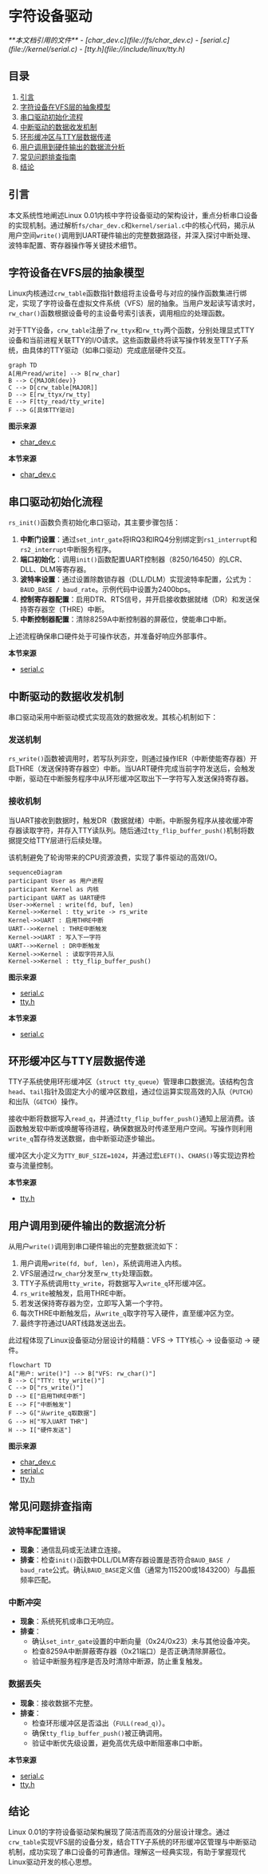 # 字符设备驱动

<cite>
**本文档引用的文件**  
- [char_dev.c](file://fs/char_dev.c)
- [serial.c](file://kernel/serial.c)
- [tty.h](file://include/linux/tty.h)
</cite>

## 目录
1. [引言](#引言)
2. [字符设备在VFS层的抽象模型](#字符设备在vfs层的抽象模型)
3. [串口驱动初始化流程](#串口驱动初始化流程)
4. [中断驱动的数据收发机制](#中断驱动的数据收发机制)
5. [环形缓冲区与TTY层数据传递](#环形缓冲区与tty层数据传递)
6. [用户调用到硬件输出的数据流分析](#用户调用到硬件输出的数据流分析)
7. [常见问题排查指南](#常见问题排查指南)
8. [结论](#结论)

## 引言
本文系统性地阐述Linux 0.01内核中字符设备驱动的架构设计，重点分析串口设备的实现机制。通过解析`fs/char_dev.c`和`kernel/serial.c`中的核心代码，揭示从用户空间`write()`调用到UART硬件输出的完整数据路径，并深入探讨中断处理、波特率配置、寄存器操作等关键技术细节。

## 字符设备在VFS层的抽象模型

Linux内核通过`crw_table`函数指针数组将主设备号与对应的操作函数集进行绑定，实现了字符设备在虚拟文件系统（VFS）层的抽象。当用户发起读写请求时，`rw_char()`函数根据设备号的主设备号索引该表，调用相应的处理函数。

对于TTY设备，`crw_table`注册了`rw_ttyx`和`rw_tty`两个函数，分别处理显式TTY设备和当前进程关联TTY的I/O请求。这些函数最终将读写操作转发至TTY子系统，由具体的TTY驱动（如串口驱动）完成底层硬件交互。

```mermaid
graph TD
A[用户read/write] --> B[rw_char]
B --> C{MAJOR(dev)}
C --> D[crw_table[MAJOR]]
D --> E[rw_ttyx/rw_tty]
E --> F[tty_read/tty_write]
F --> G[具体TTY驱动]
```

**图示来源**  
- [char_dev.c](file://fs/char_dev.c#L1-L50)

**本节来源**  
- [char_dev.c](file://fs/char_dev.c#L1-L50)

## 串口驱动初始化流程

`rs_init()`函数负责初始化串口驱动，其主要步骤包括：

1. **中断门设置**：通过`set_intr_gate`将IRQ3和IRQ4分别绑定到`rs1_interrupt`和`rs2_interrupt`中断服务程序。
2. **端口初始化**：调用`init()`函数配置UART控制器（8250/16450）的LCR、DLL、DLM等寄存器。
3. **波特率设置**：通过设置除数锁存器（DLL/DLM）实现波特率配置，公式为：`BAUD_BASE / baud_rate`。示例代码中设置为2400bps。
4. **控制寄存器配置**：启用DTR、RTS信号，并开启接收数据就绪（DR）和发送保持寄存器空（THRE）中断。
5. **中断控制器配置**：清除8259A中断控制器的屏蔽位，使能串口中断。

上述流程确保串口硬件处于可操作状态，并准备好响应外部事件。

**本节来源**  
- [serial.c](file://kernel/serial.c#L1-L45)

## 中断驱动的数据收发机制

串口驱动采用中断驱动模式实现高效的数据收发。其核心机制如下：

### 发送机制
`rs_write()`函数被调用时，若写队列非空，则通过操作IER（中断使能寄存器）开启THRE（发送保持寄存器空）中断。当UART硬件完成当前字符发送后，会触发中断，驱动在中断服务程序中从环形缓冲区取出下一字符写入发送保持寄存器。

### 接收机制
当UART接收到数据时，触发DR（数据就绪）中断。中断服务程序从接收缓冲寄存器读取字符，并存入TTY读队列。随后通过`tty_flip_buffer_push()`机制将数据提交给TTY层进行后续处理。

该机制避免了轮询带来的CPU资源浪费，实现了事件驱动的高效I/O。

```mermaid
sequenceDiagram
participant User as 用户进程
participant Kernel as 内核
participant UART as UART硬件
User->>Kernel : write(fd, buf, len)
Kernel->>Kernel : tty_write -> rs_write
Kernel->>UART : 启用THRE中断
UART-->>Kernel : THRE中断触发
Kernel->>UART : 写入下一字符
UART-->>Kernel : DR中断触发
Kernel->>Kernel : 读取字符并入队
Kernel->>Kernel : tty_flip_buffer_push()
```

**图示来源**  
- [serial.c](file://kernel/serial.c#L46-L52)
- [tty.h](file://include/linux/tty.h#L1-L74)

**本节来源**  
- [serial.c](file://kernel/serial.c#L46-L52)

## 环形缓冲区与TTY层数据传递

TTY子系统使用环形缓冲区（`struct tty_queue`）管理串口数据流。该结构包含`head`、`tail`指针及固定大小的缓冲区数组，通过位运算实现高效的入队（`PUTCH`）和出队（`GETCH`）操作。

接收中断将数据写入`read_q`，并通过`tty_flip_buffer_push()`通知上层消费。该函数触发软中断或唤醒等待进程，确保数据及时传递至用户空间。写操作则利用`write_q`暂存待发送数据，由中断驱动逐步输出。

缓冲区大小定义为`TTY_BUF_SIZE=1024`，并通过宏`LEFT()`、`CHARS()`等实现边界检查与流量控制。

**本节来源**  
- [tty.h](file://include/linux/tty.h#L1-L74)

## 用户调用到硬件输出的数据流分析

从用户`write()`调用到串口硬件输出的完整数据流如下：

1. 用户调用`write(fd, buf, len)`，系统调用进入内核。
2. VFS层通过`rw_char`分发至`rw_tty`处理函数。
3. TTY子系统调用`tty_write`，将数据写入`write_q`环形缓冲区。
4. `rs_write`被触发，启用THRE中断。
5. 若发送保持寄存器为空，立即写入第一个字符。
6. 每次THRE中断触发后，从`write_q`取字符写入硬件，直至缓冲区为空。
7. 最终字符通过UART线路发送出去。

此过程体现了Linux设备驱动分层设计的精髓：VFS → TTY核心 → 设备驱动 → 硬件。

```mermaid
flowchart TD
A["用户: write()"] --> B["VFS: rw_char()"]
B --> C["TTY: tty_write()"]
C --> D["rs_write()"]
D --> E["启用THRE中断"]
E --> F["中断触发"]
F --> G["从write_q取数据"]
G --> H["写入UART THR"]
H --> I["硬件发送"]
```

**图示来源**  
- [char_dev.c](file://fs/char_dev.c#L1-L50)
- [serial.c](file://kernel/serial.c#L46-L52)
- [tty.h](file://include/linux/tty.h#L1-L74)

## 常见问题排查指南

### 波特率配置错误
- **现象**：通信乱码或无法建立连接。
- **排查**：检查`init()`函数中DLL/DLM寄存器设置是否符合`BAUD_BASE / baud_rate`公式。确认`BAUD_BASE`定义值（通常为115200或1843200）与晶振频率匹配。

### 中断冲突
- **现象**：系统死机或串口无响应。
- **排查**：
  - 确认`set_intr_gate`设置的中断向量（0x24/0x23）未与其他设备冲突。
  - 检查8259A中断屏蔽寄存器（0x21端口）是否正确清除屏蔽位。
  - 验证中断服务程序是否及时清除中断源，防止重复触发。

### 数据丢失
- **现象**：接收数据不完整。
- **排查**：
  - 检查环形缓冲区是否溢出（`FULL(read_q)`）。
  - 确保`tty_flip_buffer_push()`被正确调用。
  - 验证中断优先级设置，避免高优先级中断阻塞串口中断。

**本节来源**  
- [serial.c](file://kernel/serial.c#L1-L53)
- [tty.h](file://include/linux/tty.h#L1-L74)

## 结论
Linux 0.01的字符设备驱动架构展现了简洁而高效的分层设计理念。通过`crw_table`实现VFS层的设备分发，结合TTY子系统的环形缓冲区管理与中断驱动机制，成功实现了串口设备的可靠通信。理解这一经典实现，有助于掌握现代Linux驱动开发的核心思想。